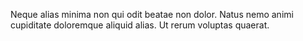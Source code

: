 Neque alias minima non qui odit beatae non dolor. Natus nemo animi cupiditate doloremque aliquid alias. Ut rerum voluptas quaerat.
